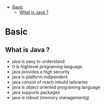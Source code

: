 - [Basic](#basic)
  - [What is Java ?](#what-is-java-)



# Basic 
## What is Java ?
- java is easy to understand. 
- It is highlevel programing language.
- java provides a high security 
- java is platform indipendent 
- java consist of reach inbuild laibraries 
- java is object oriented programing language 
- java supports packages 
- java is robust (memory managementg)